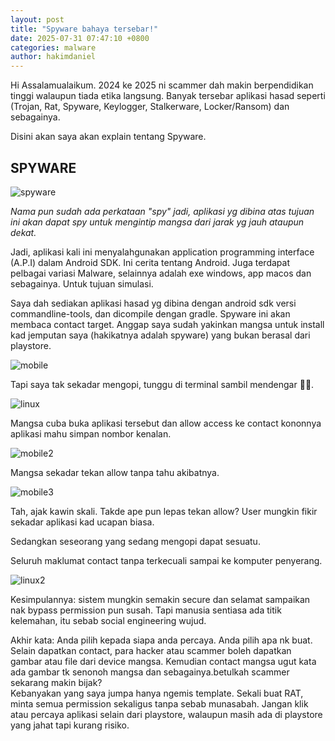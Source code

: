 ```yaml
---
layout: post 
title: "Spyware bahaya tersebar!"
date: 2025-07-31 07:47:10 +0800
categories: malware 
author: hakimdaniel 
---
```


Hi Assalamualaikum.
2024 ke 2025 ni scammer dah makin berpendidikan tinggi walaupun tiada etika langsung. Banyak tersebar aplikasi hasad seperti (Trojan, Rat, Spyware, Keylogger, Stalkerware, Locker/Ransom) dan sebagainya.

Disini akan saya akan explain tentang Spyware.

## SPYWARE
![spyware](https://dragonforce.io/attachments/1000096747-png)

_Nama pun sudah ada perkataan "spy" jadi, aplikasi yg dibina atas tujuan ini akan dapat spy untuk mengintip mangsa dari jarak yg jauh ataupun dekat._



Jadi, aplikasi kali ini menyalahgunakan application programming interface (A.P.I) dalam Android SDK. Ini cerita tentang Android. Juga terdapat pelbagai variasi Malware, selainnya adalah exe windows, app macos dan sebagainya.
Untuk tujuan simulasi.

Saya dah sediakan aplikasi hasad yg dibina dengan android sdk versi commandline-tools, dan dicompile dengan gradle. Spyware ini akan membaca contact target.
Anggap saya sudah yakinkan mangsa untuk install kad jemputan saya (hakikatnya adalah spyware) yang bukan berasal dari playstore.

![mobile](https://dragonforce.io/attachments/1000096700-jpg)

Tapi saya tak sekadar mengopi, tunggu di terminal sambil mendengar 👂🏻.

![linux](https://dragonforce.io/attachments/1000096745-jpg)

Mangsa cuba buka aplikasi tersebut dan allow access ke contact kononnya aplikasi mahu simpan nombor kenalan.

![mobile2](https://dragonforce.io/attachments/1000096701-jpg)

Mangsa sekadar tekan allow tanpa tahu akibatnya.

![mobile3](https://dragonforce.io/attachments/1000096702-jpg)

Tah, ajak kawin skali. Takde ape pun lepas tekan allow? User mungkin fikir sekadar aplikasi kad ucapan biasa.

Sedangkan seseorang yang sedang mengopi dapat sesuatu.

Seluruh maklumat contact tanpa terkecuali sampai ke komputer penyerang.

![linux2](https://dragonforce.io/attachments/1000096744-jpg)

Kesimpulannya: sistem mungkin semakin secure dan selamat sampaikan nak bypass permission pun susah. Tapi manusia sentiasa ada titik kelemahan, itu sebab social engineering wujud.

Akhir kata: Anda pilih kepada siapa anda percaya. Anda pilih apa nk buat.
Selain dapatkan contact, para hacker atau scammer boleh dapatkan gambar atau file dari device mangsa. Kemudian contact mangsa ugut kata ada gambar tk senonoh mangsa dan sebagainya.betulkah scammer sekarang makin bijak?           
Kebanyakan yang saya jumpa hanya ngemis template. Sekali buat RAT, minta semua permission sekaligus tanpa sebab munasabah.
Jangan klik atau percaya aplikasi selain dari playstore, walaupun masih ada di playstore yang jahat tapi kurang risiko.
